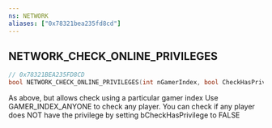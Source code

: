 ```yaml
---
ns: NETWORK
aliases: ["0x78321bea235fd8cd"]
---
```

## NETWORK_CHECK_ONLINE_PRIVILEGES

```c
// 0x78321BEA235FD8CD
bool NETWORK_CHECK_ONLINE_PRIVILEGES(int nGamerIndex, bool CheckHasPrivilege);
```

As above, but allows check using a particular gamer index Use GAMER_INDEX_ANYONE to check any player. You can check if any player does NOT have the privilege by setting bCheckHasPrivilege to FALSE

